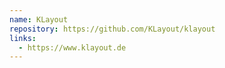 ```yaml
---
name: KLayout
repository: https://github.com/KLayout/klayout
links:
  - https://www.klayout.de
---
```

